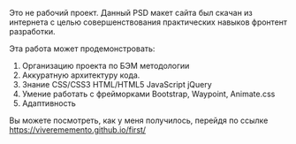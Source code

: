 Это не рабочий проект. Данный PSD макет сайта был скачан из интернета с целью совершенствования
практических навыков фронтент разработки. 

Эта работа может продемонстровать: 

1. Организацию проекта по БЭМ методологии
2. Аккуратную архитектуру кода.
3. Знание CSS/CSS3 HTML/HTML5 JavaScript jQuery
4. Умение работать с фрейморками Bootstrap, Waypoint, Animate.css
5. Адаптивность

Вы можете посмотреть, как у меня получилось, перейдя по ссылке https://viverememento.github.io/first/
